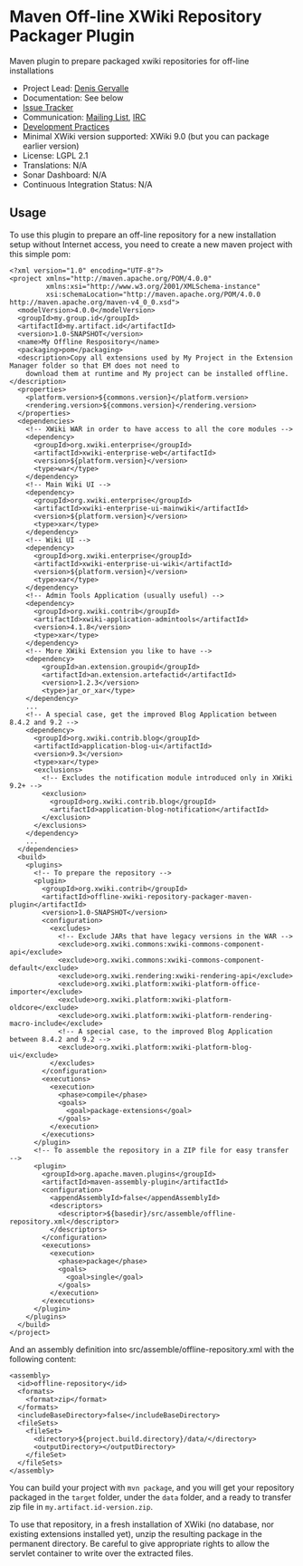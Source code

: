 # Maven Off-line XWiki Repository Packager Plugin

Maven plugin to prepare packaged xwiki repositories for off-line installations

* Project Lead: [Denis Gervalle](http://www.xwiki.org/xwiki/bin/view/XWiki/dgervalle)
* Documentation: See below
* [Issue Tracker](https://jira.xwiki.org/browse/OXRPMP)
* Communication: [Mailing List](http://dev.xwiki.org/xwiki/bin/view/Community/MailingLists), [IRC](http://dev.xwiki.org/xwiki/bin/view/Community/IRC)
* [Development Practices](http://dev.xwiki.org)
* Minimal XWiki version supported: XWiki 9.0 (but you can package earlier version)
* License: LGPL 2.1
* Translations: N/A
* Sonar Dashboard: N/A
* Continuous Integration Status: N/A

## Usage

To use this plugin to prepare an off-line repository for a new installation setup without Internet access, you need to
create a new maven project with this simple pom:
    
    <?xml version="1.0" encoding="UTF-8"?>
    <project xmlns="http://maven.apache.org/POM/4.0.0" 
             xmlns:xsi="http://www.w3.org/2001/XMLSchema-instance"
             xsi:schemaLocation="http://maven.apache.org/POM/4.0.0 http://maven.apache.org/maven-v4_0_0.xsd">
      <modelVersion>4.0.0</modelVersion>
      <groupId>my.group.id</groupId>
      <artifactId>my.artifact.id</artifactId>
      <version>1.0-SNAPSHOT</version>
      <name>My Offline Respository</name>
      <packaging>pom</packaging>
      <description>Copy all extensions used by My Project in the Extension Manager folder so that EM does not need to
        download them at runtime and My project can be installed offline.</description>
      <properties>
        <platform.version>${commons.version}</platform.version>
        <rendering.version>${commons.version}</rendering.version>
      </properties>
      <dependencies>
        <!-- XWiki WAR in order to have access to all the core modules -->
        <dependency>
          <groupId>org.xwiki.enterprise</groupId>
          <artifactId>xwiki-enterprise-web</artifactId>
          <version>${platform.version}</version>
          <type>war</type>
        </dependency>
        <!-- Main Wiki UI -->
        <dependency>
          <groupId>org.xwiki.enterprise</groupId>
          <artifactId>xwiki-enterprise-ui-mainwiki</artifactId>
          <version>${platform.version}</version>
          <type>xar</type>
        </dependency>
        <!-- Wiki UI -->
        <dependency>
          <groupId>org.xwiki.enterprise</groupId>
          <artifactId>xwiki-enterprise-ui-wiki</artifactId>
          <version>${platform.version}</version>
          <type>xar</type>
        </dependency>
        <!-- Admin Tools Application (usually useful) -->
        <dependency>
          <groupId>org.xwiki.contrib</groupId>
          <artifactId>xwiki-application-admintools</artifactId>
          <version>4.1.8</version>
          <type>xar</type>
        </dependency>
        <!-- More XWiki Extension you like to have -->
        <dependency>
            <groupId>an.extension.groupid</groupId>
            <artifactId>an.extension.artefactid</artifactId>
            <version>1.2.3</version>
            <type>jar_or_xar</type>
        </dependency>
        ...
        <!-- A special case, get the improved Blog Application between 8.4.2 and 9.2 -->
        <dependency>
          <groupId>org.xwiki.contrib.blog</groupId>
          <artifactId>application-blog-ui</artifactId>
          <version>9.3</version>
          <type>xar</type>
          <exclusions>
            <!-- Excludes the notification module introduced only in XWiki 9.2+ -->
            <exclusion>
              <groupId>org.xwiki.contrib.blog</groupId>
              <artifactId>application-blog-notification</artifactId>
            </exclusion>
          </exclusions>    
        </dependency>
        ...
      </dependencies>
      <build>
        <plugins>
          <!-- To prepare the repository -->
          <plugin>
            <groupId>org.xwiki.contrib</groupId>
            <artifactId>offline-xwiki-repository-packager-maven-plugin</artifactId>
            <version>1.0-SNAPSHOT</version>
            <configuration>
              <excludes>
                <!-- Exclude JARs that have legacy versions in the WAR -->
                <exclude>org.xwiki.commons:xwiki-commons-component-api</exclude>
                <exclude>org.xwiki.commons:xwiki-commons-component-default</exclude>
                <exclude>org.xwiki.rendering:xwiki-rendering-api</exclude>
                <exclude>org.xwiki.platform:xwiki-platform-office-importer</exclude>
                <exclude>org.xwiki.platform:xwiki-platform-oldcore</exclude>
                <exclude>org.xwiki.platform:xwiki-platform-rendering-macro-include</exclude>
                <!-- A special case, to the improved Blog Application between 8.4.2 and 9.2 -->
                <exclude>org.xwiki.platform:xwiki-platform-blog-ui</exclude>
              </excludes>
            </configuration>
            <executions>
              <execution>
                <phase>compile</phase>
                <goals>
                  <goal>package-extensions</goal>
                </goals>
              </execution>
            </executions>
          </plugin>
          <!-- To assemble the repository in a ZIP file for easy transfer -->
          <plugin>
            <groupId>org.apache.maven.plugins</groupId>
            <artifactId>maven-assembly-plugin</artifactId>
            <configuration>
              <appendAssemblyId>false</appendAssemblyId>
              <descriptors>
                <descriptor>${basedir}/src/assemble/offline-repository.xml</descriptor>
              </descriptors>
            </configuration>
            <executions>
              <execution>
                <phase>package</phase>
                <goals>
                  <goal>single</goal>
                </goals>
              </execution>
            </executions>
          </plugin>
        </plugins>
      </build>
    </project>
    
And an assembly definition into src/assemble/offline-repository.xml with the following content:

    <assembly>
      <id>offline-repository</id>
      <formats>
        <format>zip</format>
      </formats>
      <includeBaseDirectory>false</includeBaseDirectory>
      <fileSets>
        <fileSet>
          <directory>${project.build.directory}/data/</directory>
          <outputDirectory></outputDirectory>
        </fileSet>
      </fileSets>
    </assembly>

You can build your project with `mvn package`, and you will get your repository packaged in the `target` folder, under
the `data` folder, and a ready to transfer zip file in `my.artifact.id-version.zip`.

To use that repository, in a fresh installation of XWiki (no database, nor existing extensions installed yet), unzip the
resulting package in the permanent directory. Be careful to give appropriate rights to allow the servlet container to
write over the extracted files.
